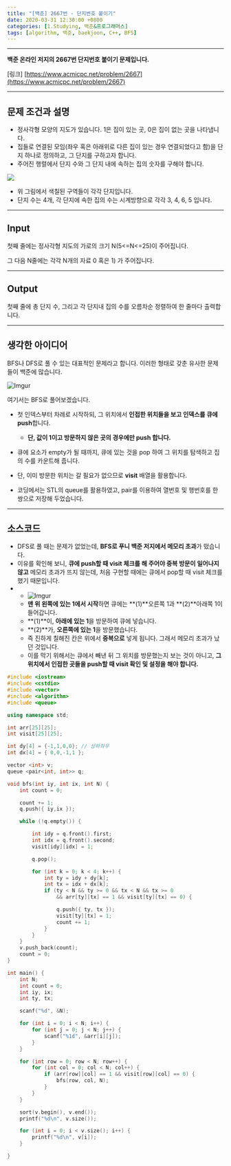 ```yaml
---
title: "[백준] 2667번 - 단지번호 붙이기"
date: 2020-03-31 12:30:00 +0800
categories: [1.Studying, 백준&프로그래머스]
tags: [algorithm, 백준, baekjoon, C++, BFS]
---
```




------

**백준 온라인 저지의 2667번 단지번호 붙이기 문제입니다.**

[링크] [https://www.acmicpc.net/problem/2667](https://www.acmicpc.net/problem/2667)

---

## **문제 조건과 설명**

* 정사각형 모양의 지도가 있습니다. 1은 집이 있는 곳, 0은 집이 없는 곳을 나타냅니다.
* 집들로 연결된 모임(좌우 혹은 아래위로 다른 집이 있는 경우 연결되었다고 함)을 단지 하나로 정의하고, 그 단지를 구하고자 합니다.
* 주어진 행렬에서 단지 수와 그 단지 내에 속하는 집의 숫자를 구해야 합니다.

![](https://i.imgur.com/suCupPs.png)

* 위 그림에서 색칠된 구역들이 각각 단지입니다.
* 단지 수는 4개, 각 단지에 속한 집의 수는 시계방향으로 각각 3, 4, 6, 5 입니다.



------




## **Input**

첫째 줄에는 정사각형 지도의 가로의 크기 N(5<=N<=25)이 주어집니다.

그 다음 N줄에는 각각 N개의 자료 0 혹은 1) 가 주어집니다.

------



## **Output**

첫째 줄에 총 단지 수, 그리고 각 단지내 집의 수를 오름차순 정렬하여 한 줄마다 출력합니다.

---



## **생각한 아이디어**

BFS나 DFS로 풀 수 있는 대표적인 문제라고 합니다. 이러한 형태로 갖춘 유사한 문제들이 백준에 많습니다.

![Imgur](https://i.imgur.com/KXTBsfq.png)

여기서는 BFS로 풀어보겠습니다.

* 첫 인덱스부터 차례로 시작하되, 그 위치에서 **인접한 위치들을 보고 인덱스를 큐에 push**합니다.
  * **단, 값이 1이고 방문하지 않은 곳의 경우에만 push 합니다.**

* 큐에 요소가 empty가 될 때까지, 큐에 있는 것을 pop 하여 그 위치를 탐색하고 집의 수를 카운트해 줍니다.
* 단, 이미 방문한 위치는 갈 필요가 없으므로 **visit** 배열을 활용합니다.

* 코딩에서는 STL의 queue를 활용하였고, pair를 이용하여 열번호 및 행번호를 한 쌍으로 저장해 두었습니다.



------

## **소스코드**

* DFS로 풀 때는 문제가 없었는데, **BFS로 푸니 백준 저지에서 메모리 초과**가 떴습니다.
* 이유를 확인해 보니, **큐에 push할 때 visit 체크를 해 주어야 중복 방문이 일어나지 않고** 메모리 초과가 뜨지 않는데, 처음 구현할 때에는 큐에서 pop할 때 visit 체크를 했기 때문입니다.
* 
  * ![Imgur](https://i.imgur.com/zbLujAF.png)
  * **맨 위 왼쪽에 있는 1에서 시작**하면 큐에는 **(1)**오른쪽 1과 **(2)**아래쪽 1이 들어갑니다.
  * **(1)**이, **아래에 있는 1**을 방문하여 큐에 넣습니다.
  * **(2)**가, **오른쪽에 있는 1**을 방문했습니다.
  * 즉 진하게 칠해진 칸은 위에서 **중복으로** 넣게 됩니다. 그래서 메모리 초과가 났던 것입니다.
  * 이를 막기 위해서는 큐에서 빼낸 뒤 그 위치를 방문했는지 보는 것이 아니고,
    **그 위치에서 인접한 곳들을 push할 때 visit 확인 및 설정을 해야 합니다.**

```c++
#include <iostream>
#include <cstdio>
#include <vector>
#include <algorithm>
#include <queue>

using namespace std;

int arr[25][25];
int visit[25][25];

int dy[4] = {-1,1,0,0}; // 상하좌우
int dx[4] = { 0,0,-1,1 };

vector <int> v;
queue <pair<int, int>> q;

void bfs(int iy, int ix, int N) {
	int count = 0;

	count += 1;
	q.push({ iy,ix });

	while (!q.empty()) {

		int idy = q.front().first;
		int idx = q.front().second;
		visit[idy][idx] = 1;

		q.pop();

		for (int k = 0; k < 4; k++) {
			int ty = idy + dy[k];
			int tx = idx + dx[k];
			if (ty < N && ty >= 0 && tx < N && tx >= 0
				&& arr[ty][tx] == 1 && visit[ty][tx] == 0) {

				q.push({ ty, tx });
				visit[ty][tx] = 1;
				count += 1;
			}
		}
	}
	v.push_back(count);
	count = 0;
}

int main() {
	int N;
	int count = 0;
	int iy, ix;
	int ty, tx;

	scanf("%d", &N);

	for (int i = 0; i < N; i++) {
		for (int j = 0; j < N; j++) {
			scanf("%1d", &arr[i][j]);
		}
	}

	for (int row = 0; row < N; row++) {
		for (int col = 0; col < N; col++) {
			if (arr[row][col] == 1 && visit[row][col] == 0) {			
				bfs(row, col, N);
			}
		}
	}

	sort(v.begin(), v.end());	
	printf("%d\n", v.size());

	for (int i = 0; i < v.size(); i++) {
		printf("%d\n", v[i]);
	}

}
```

